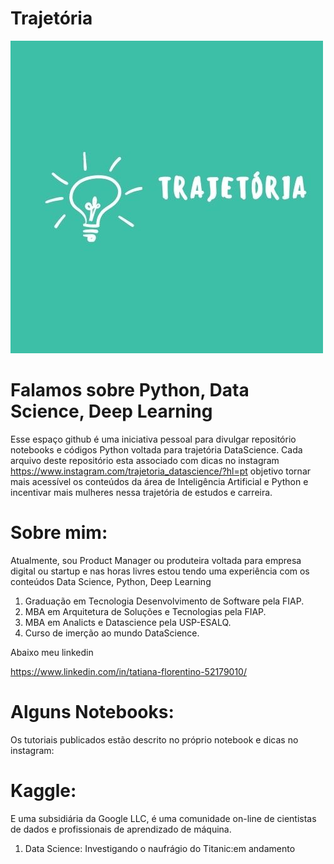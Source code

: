 # Trajetória

![](https://github.com/TatianaFlorentino/trajetoria/blob/7677823a87184296885957db03cc14fda9999459/4.jpg)

<h1>Falamos sobre Python, Data Science, Deep Learning </h1>


Esse espaço github é uma iniciativa pessoal para divulgar repositório  notebooks e códigos Python voltada para trajetória DataScience.
Cada arquivo deste repositório esta associado com dicas no instagram 
https://www.instagram.com/trajetoria_datascience/?hl=pt
objetivo  tornar mais acessível os conteúdos da área de Inteligência Artificial e Python e incentivar mais mulheres nessa trajetória de estudos e carreira.


<h1>Sobre mim:</h1>
Atualmente, sou Product Manager ou produteira voltada para empresa digital ou startup e nas horas livres estou tendo uma experiência com os conteúdos Data Science, Python, Deep Learning
<ol>
<li>Graduação em Tecnologia Desenvolvimento de Software pela FIAP.</li>
<li>MBA em Arquitetura de Soluções e Tecnologias pela FIAP.</li>
<li>MBA em Analicts e Datascience pela USP-ESALQ.</li>
<li>Curso de imerção ao mundo DataScience.</li>
</ol>

Abaixo meu linkedin

https://www.linkedin.com/in/tatiana-florentino-52179010/


<h1>Alguns Notebooks:</h1>
Os tutoriais publicados estão descrito no próprio notebook e dicas no instagram:

<h1> Kaggle:</h1> E uma subsidiária da Google LLC, é uma comunidade on-line de cientistas de dados e profissionais de aprendizado de máquina.
<ol>
<li>Data Science: Investigando o naufrágio do Titanic:em andamento</li>
</ol>





